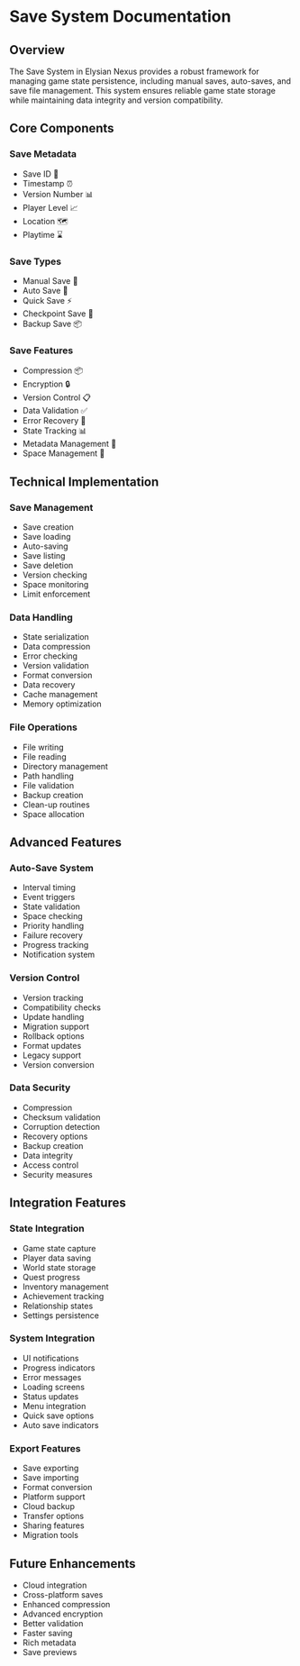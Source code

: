 # Save System Documentation

## Overview
The Save System in Elysian Nexus provides a robust framework for managing game state persistence, including manual saves, auto-saves, and save file management. This system ensures reliable game state storage while maintaining data integrity and version compatibility.

## Core Components

### Save Metadata
- Save ID 🔑
- Timestamp ⏰
- Version Number 📊
- Player Level 📈
- Location 🗺️
- Playtime ⌛

### Save Types
- Manual Save 💾
- Auto Save 🔄
- Quick Save ⚡
- Checkpoint Save 🏁
- Backup Save 📦

### Save Features
- Compression 📦
- Encryption 🔒
- Version Control 📋
- Data Validation ✅
- Error Recovery 🔧
- State Tracking 📊
- Metadata Management 📑
- Space Management 💽

## Technical Implementation

### Save Management
- Save creation
- Save loading
- Auto-saving
- Save listing
- Save deletion
- Version checking
- Space monitoring
- Limit enforcement

### Data Handling
- State serialization
- Data compression
- Error checking
- Version validation
- Format conversion
- Data recovery
- Cache management
- Memory optimization

### File Operations
- File writing
- File reading
- Directory management
- Path handling
- File validation
- Backup creation
- Clean-up routines
- Space allocation

## Advanced Features

### Auto-Save System
- Interval timing
- Event triggers
- State validation
- Space checking
- Priority handling
- Failure recovery
- Progress tracking
- Notification system

### Version Control
- Version tracking
- Compatibility checks
- Update handling
- Migration support
- Rollback options
- Format updates
- Legacy support
- Version conversion

### Data Security
- Compression
- Checksum validation
- Corruption detection
- Recovery options
- Backup creation
- Data integrity
- Access control
- Security measures

## Integration Features

### State Integration
- Game state capture
- Player data saving
- World state storage
- Quest progress
- Inventory management
- Achievement tracking
- Relationship states
- Settings persistence

### System Integration
- UI notifications
- Progress indicators
- Error messages
- Loading screens
- Status updates
- Menu integration
- Quick save options
- Auto save indicators

### Export Features
- Save exporting
- Save importing
- Format conversion
- Platform support
- Cloud backup
- Transfer options
- Sharing features
- Migration tools

## Future Enhancements
- Cloud integration
- Cross-platform saves
- Enhanced compression
- Advanced encryption
- Better validation
- Faster saving
- Rich metadata
- Save previews 